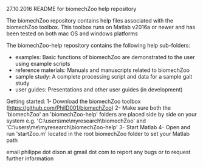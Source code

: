 27.10.2016 README for biomechZoo help repository

The biomechZoo repository contains help files associated with the biomechZoo toolbox. This toolbox runs on Matlab v2016a or newer 
and has been tested on both mac OS and windows platforms

The biomechZoo-help repository contains the following help sub-folders:
- examples: Basic functions of biomechZoo are demonstrated to the user using example scripts
- reference materials: Manuals and manuscripts related to biomechZoo
- sample study: A complete processing script and data for a sample gait study
- user guides: Presentations and other user guides (in development)

Getting started: 
1- Download the biomechZoo toolbox (https://github.com/PhilD001/biomechZoo)
2- Make sure both the 'biomechZoo' an 'biomechZoo-help' folders are placed side by side on your system
e.g. 'C:\users\me\myresearch\biomechZoo' and 'C:\users\me\myresearch\biomechZoo-help'
3- Start Matlab 
4- Open and run 'startZoo.m' located in the root biomechZoo folder to set your Matlab path

email philippe dot dixon at gmail dot com to report any bugs or to request further information
